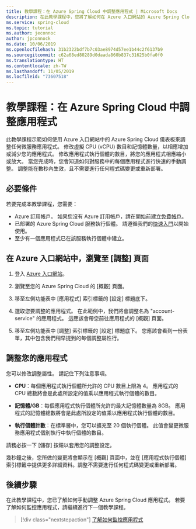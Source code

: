 ```yaml
---
title: 教學課程：在 Azure Spring Cloud 中調整應用程式 | Microsoft Docs
description: 在此教學課程中，您將了解如何在 Azure 入口網站的 Azure Spring Cloud 中調整應用程式
ms.service: spring-cloud
ms.topic: tutorial
ms.author: jeconnoc
author: jpconnock
ms.date: 10/06/2019
ms.openlocfilehash: 31b2322bdf7b7c03ae8974d57ee1b44c2f6137b9
ms.sourcegitcommit: c62a68ed80289d0daada860b837c31625b0fa0f0
ms.translationtype: HT
ms.contentlocale: zh-TW
ms.lasthandoff: 11/05/2019
ms.locfileid: "73607518"
---
```

# <a name="tutorial-scale-an-application-in-azure-spring-cloud"></a>教學課程：在 Azure Spring Cloud 中調整應用程式

此教學課程示範如何使用 Azure 入口網站中的 Azure Spring Cloud 儀表板來調整任何微服務應用程式。 修改虛擬 CPU (vCPU) 數目和記憶體數量，以相應增加或減少您的應用程式。 修改應用程式執行個體的數目，將您的應用程式相應縮小或放大。 當您完成時，您會知道如何對服務中的每個應用程式進行快速的手動調整。 調整能在數秒內生效，且不需要進行任何程式碼變更或重新部署。

## <a name="prerequisites"></a>必要條件

若要完成本教學課程，您需要：
* Azure 訂用帳戶。 如果您沒有 Azure 訂用帳戶，請在開始前建立[免費帳戶](https://azure.microsoft.com/free/?WT.mc_id=A261C142F)。 
* 已部署的 Azure Spring Cloud 服務執行個體。  請遵循我們的[快速入門](spring-cloud-quickstart-launch-app-cli.md)以開始使用。
* 至少有一個應用程式已在該服務執行個體中建立。


## <a name="navigate-to-the-scale-page-in-the-azure-portal"></a>在 Azure 入口網站中，瀏覽至 [調整] 頁面

1. 登入 [Azure 入口網站](https://portal.azure.com)。

1. 瀏覽至您的 Azure Spring Cloud 的 [概觀]  頁面。

1. 移至左側功能表中 [應用程式]  索引標籤的 [設定]  標題底下。

1. 選取您要調整的應用程式。 在此範例中，我們將會調整名為 "account-service" 的應用程式。 這應該會帶您前往應用程式的 [概觀]  頁面。

1. 移至左側功能表中 [調整]  索引標籤的 [設定]  標題底下。 您應該會看到一份表單，其中包含我們稍早提到的每個調整屬性行。

## <a name="scale-your-application"></a>調整您的應用程式

您可以修改調整屬性。 請記住下列注意事項。

* **CPU**：每個應用程式執行個體所允許的 CPU 數目上限為 4。 應用程式的 CPU 總數將會是此處所設定的值乘以應用程式執行個體的數目。

* **記憶體/GB**：每個應用程式執行個體所允許的最大記憶體數量為 8GB。  應用程式的記憶體總數將會是此處所設定的值乘以應用程式執行個體的數目。

* **執行個體計數**：在標準層中，您可以擴充至 20 個執行個體。 此值會變更微服務應用程式個別執行中執行個體的數目。

請務必按一下 [儲存]  按鈕以套用您的調整設定。

幾秒鐘之後，您所做的變更將會顯示在 [概觀]  頁面中，並在 [應用程式執行個體]  索引標籤中提供更多詳細資料。調整不需要進行任何程式碼變更或重新部署。

## <a name="next-steps"></a>後續步驟

在此教學課程中，您已了解如何手動調整 Azure Spring Cloud 應用程式。  若要了解如何監控應用程式，請繼續進行下一個教學課程。

> [!div class="nextstepaction"]
> [了解如何監控應用程式](spring-cloud-tutorial-distributed-tracing.md)
